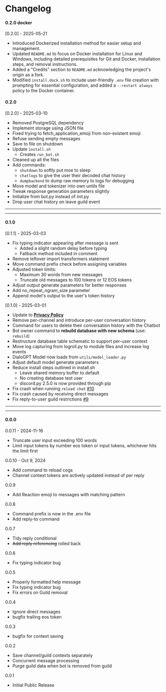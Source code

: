 # Changelog

#### 0.2.0 docker

[0.2.0] - 2025-05-21
  - Introduced Dockerized installation method for easier setup and management.
  - Updated `README.md` to focus on Docker installation for Linux and Windows, including detailed prerequisites for Git and Docker, installation steps, and removal instructions.
  - Added a "Credits" section to `README.md` acknowledging the project's origin as a fork.
  - Modified `install.dock.sh` to include user-friendly `.env` file creation with prompting for essential configuration, and added a `--restart always` policy to the Docker container.

#### 0.2.0

[0.2.0] - 2025-03-10
  - Removed PostgreSQL dependency
  - Implement storage using JSON file
  - Fixed trying to fetch_application_emoji from non-existent emoji
  - Refuse sending empty messages
  - Save to file on shutdown
  - Update `install.sh`
    - Creates `run_bot.sh`
  - Cleaned up all the files
  - Add commands:
    - `shutdown` to softly put moe to sleep
    - `chatlogs` to give the user their decoded chat history
    - `dumpbackend` to dump raw memory to logs for debugging
  - Move model and tokenizer into own untils file
  - Tweak response generation parameters slightly
  - Initialize from bot.py instead of init.py
  - Drop user chat history on leave guild event

___
___

#### 0.1.0

[0.1.1] - 2025-03-03
  - Fix typing indicator appearing after message is sent
    - Added a slight random delay before typing
    - Fallback method included in comment
  - Remove leftover import transformers statement
  - Move command prefix check before assigning variables
  - Adjusted token limits:
    - Maximum 30 words from new messages
    - Truncate old messages to 100 tokens or 12 EOS tokens
  - Adjust output generate parameters for better responses
  - Add no_repeat_ngram_size parameter
  - Append model's output to the user's token history

[0.1.0] - 2025-03-01
  - Update to **[Privacy Policy](docs/Privacy_Policy.md)**
  - Remove per-channel and introduce per-user conversation history
  - Command for users to delete their conversation history with the Chatbot
  - Bot owner command to **rebuild database with new schema** (use: `rebuild`)
  - Restructure database table schematic to support per-user context
  - Move log capturing from logroll.py to module files and increase log events
  - DialoGPT Model now loads from `utils/model_loader.py`
  - Adjust default model generate parameters
  - Reduce install steps outlined in install.sh
    - Leave shared memory buffer to default
    - No creating database test user
    - discord.py 2.5.0 is now provided through pip
  - Fix crash when running `reload chat` [#10](https://github.com/monk-afk/moe/issues/10)
  - Fix crash caused by receiving direct messages
  - Fix reply-to-user guild restrictions [#9](https://github.com/monk-afk/moe/issues/9)

___
___

#### 0.0.0

0.0.11 - 2024-11-16
  - Truncate user input exceeding 100 words
  - Limit input tokens by number eos token or input tokens, whichever hits the limit first

0.0.10 - Oct 9, 2024
  - Add command to reload cogs
  - Channel context tokens are actively updated instead of per reply

0.0.9
  - Add Reaction emoji to messages with matching pattern

0.0.8
  - Command prefix is now in the .env file
  - Add reply-to command

0.0.7
  - Tidy reply conditional
  - ~~Add reply referencing~~ rolled back

0.0.6
  - Fix typing indicator bug

0.0.5
  - Properly formatted help message
  - Fix typing indicator bug
  - Fix errors on Guild removal

0.0.4
  - Ignore direct messages
  - bugfix trailing eos token

0.0.3
  - bugfix for context saving

0.0.2
  - Save channel/guild contexts separately
  - Concurrent message processing
  - Purge guild data when bot is removed from guild

0.0.1
  - Initial Public Release
